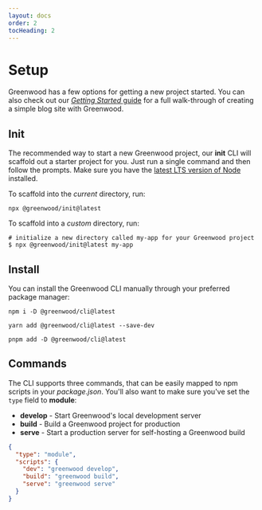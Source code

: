 ```yaml
---
layout: docs
order: 2
tocHeading: 2
---
```


# Setup

Greenwood has a few options for getting a new project started. You can also check out our [_Getting Started_ guide](/guides/getting-started/) for a full walk-through of creating a simple blog site with Greenwood.

## Init

The recommended way to start a new Greenwood project, our **init** CLI will scaffold out a starter project for you. Just run a single command and then follow the prompts. Make sure you have the [latest LTS version of Node](https://nodejs.org/en/download) installed.

To scaffold into the _current_ directory, run:

<!-- prettier-ignore-start -->
<app-ctc-block variant="shell" paste-contents="npx @greenwood/init@latest">

  ```shell
  npx @greenwood/init@latest
  ```

</app-ctc-block>

<!-- prettier-ignore-end -->

To scaffold into a _custom_ directory, run:

<!-- prettier-ignore-start -->
<app-ctc-block variant="shell" paste-contents="npx @greenwood/init@latest my-app">

  ```shell
  # initialize a new directory called my-app for your Greenwood project
  $ npx @greenwood/init@latest my-app
  ```

</app-ctc-block>

<!-- prettier-ignore-end -->

## Install

You can install the Greenwood CLI manually through your preferred package manager:

<!-- prettier-ignore-start -->
<app-ctc-block variant="runners">

  ```shell
  npm i -D @greenwood/cli@latest
  ```

  ```shell
  yarn add @greenwood/cli@latest --save-dev
  ```

  ```shell
  pnpm add -D @greenwood/cli@latest
  ```

</app-ctc-block>

<!-- prettier-ignore-end -->

## Commands

The CLI supports three commands, that can be easily mapped to npm scripts in your _package.json_. You'll also want to make sure you've set the `type` field to **module**:

- **develop** - Start Greenwood's local development server
- **build** - Build a Greenwood project for production
- **serve** - Start a production server for self-hosting a Greenwood build

<!-- prettier-ignore-start -->
<app-ctc-block variant="snippet" heading="package.json">

  ```json
  {
    "type": "module",
    "scripts": {
      "dev": "greenwood develop",
      "build": "greenwood build",
      "serve": "greenwood serve"
    }
  }
  ```

</app-ctc-block>

<!-- prettier-ignore-end -->
